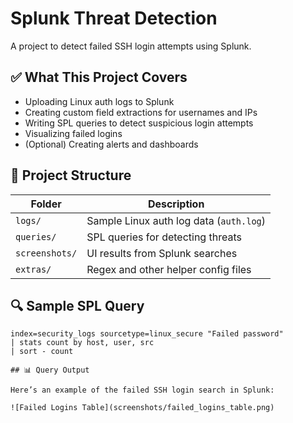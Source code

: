 # Splunk Threat Detection

A project to detect failed SSH login attempts using Splunk.

## ✅ What This Project Covers

- Uploading Linux auth logs to Splunk
- Creating custom field extractions for usernames and IPs
- Writing SPL queries to detect suspicious login attempts
- Visualizing failed logins
- (Optional) Creating alerts and dashboards

## 📁 Project Structure

| Folder | Description |
|--------|-------------|
| `logs/` | Sample Linux auth log data (`auth.log`) |
| `queries/` | SPL queries for detecting threats |
| `screenshots/` | UI results from Splunk searches |
| `extras/` | Regex and other helper config files |

## 🔍 Sample SPL Query

```spl
index=security_logs sourcetype=linux_secure "Failed password"
| stats count by host, user, src
| sort - count

## 📊 Query Output

Here’s an example of the failed SSH login search in Splunk:

![Failed Logins Table](screenshots/failed_logins_table.png)


